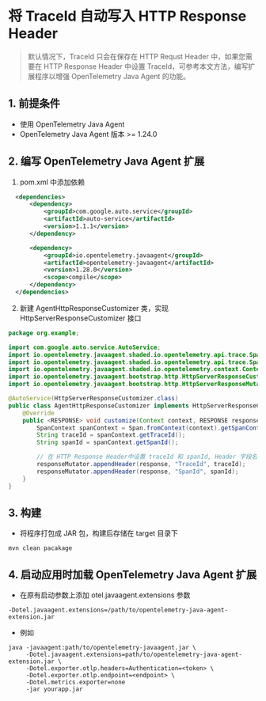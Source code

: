 # 将 TraceId 自动写入 HTTP Response Header

> 默认情况下，TraceId 只会在保存在 HTTP Requst Header 中，如果您需要在 HTTP Response Header 中设置 TraceId，可参考本文方法，编写扩展程序以增强 OpenTelemetry Java Agent 的功能。

## 1. 前提条件
* 使用 OpenTelemetry Java Agent
* OpenTelemetry Java Agent 版本 >= 1.24.0

## 2. 编写 OpenTelemetry Java Agent 扩展

1. pom.xml 中添加依赖
```xml
  <dependencies>
      <dependency>
          <groupId>com.google.auto.service</groupId>
          <artifactId>auto-service</artifactId>
          <version>1.1.1</version>
      </dependency>

      <dependency>
          <groupId>io.opentelemetry.javaagent</groupId>
          <artifactId>opentelemetry-javaagent</artifactId>
          <version>1.28.0</version>
          <scope>compile</scope>
      </dependency>
  </dependencies>
```

2. 新建 AgentHttpResponseCustomizer 类，实现 HttpServerResponseCustomizer 接口

```java
package org.example;

import com.google.auto.service.AutoService;
import io.opentelemetry.javaagent.shaded.io.opentelemetry.api.trace.Span;
import io.opentelemetry.javaagent.shaded.io.opentelemetry.api.trace.SpanContext;
import io.opentelemetry.javaagent.shaded.io.opentelemetry.context.Context;
import io.opentelemetry.javaagent.bootstrap.http.HttpServerResponseCustomizer;
import io.opentelemetry.javaagent.bootstrap.http.HttpServerResponseMutator;

@AutoService(HttpServerResponseCustomizer.class)
public class AgentHttpResponseCustomizer implements HttpServerResponseCustomizer {
    @Override
    public <RESPONSE> void customize(Context context, RESPONSE response, HttpServerResponseMutator<RESPONSE> responseMutator) {
        SpanContext spanContext = Span.fromContext(context).getSpanContext();
        String traceId = spanContext.getTraceId();
        String spanId = spanContext.getSpanId();

        // 在 HTTP Response Header中设置 traceId 和 spanId, Header 字段名可以自定义
        responseMutator.appendHeader(response, "TraceId", traceId);
        responseMutator.appendHeader(response, "SpanId", spanId);
    }
}
```

## 3. 构建
* 将程序打包成 JAR 包，构建后存储在 target 目录下
```
mvn clean pacakage
```

## 4. 启动应用时加载 OpenTelemetry Java Agent 扩展
* 在原有启动参数上添加 otel.javaagent.extensions 参数

`-Dotel.javaagent.extensions=/path/to/opentelemetry-java-agent-extension.jar`

* 例如
```
java -javaagent:path/to/opentelemetry-javaagent.jar \
     -Dotel.javaagent.extensions=path/to/opentelemetry-java-agent-extension.jar \
     -Dotel.exporter.otlp.headers=Authentication=<token> \
     -Dotel.exporter.otlp.endpoint=<endpoint> \
     -Dotel.metrics.exporter=none 
     -jar yourapp.jar
```